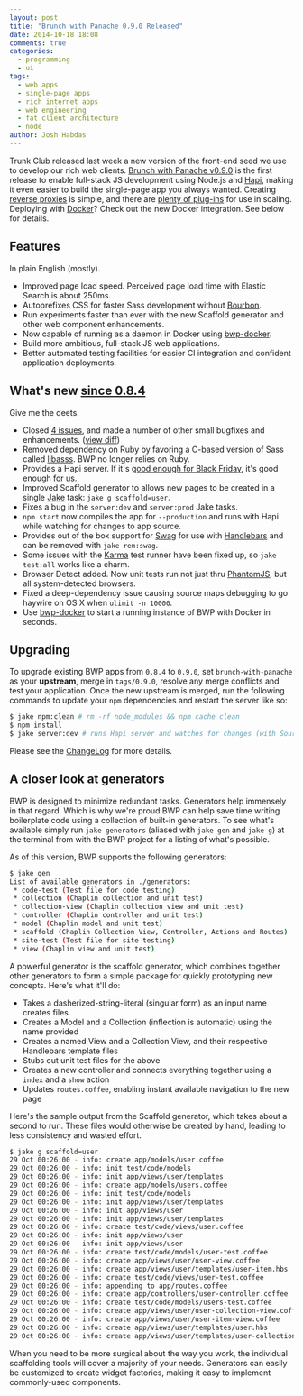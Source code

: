 ```yaml
---
layout: post
title: "Brunch with Panache 0.9.0 Released"
date: 2014-10-18 18:08
comments: true
categories: 
  - programming
  - ui
tags:
  - web apps
  - single-page apps
  - rich internet apps
  - web engineering
  - fat client architecture
  - node
author: Josh Habdas
---
```


Trunk Club released last week a new version of the front-end seed we use to develop our rich web clients. [Brunch with Panache v0.9.0](https://github.com/trunkclub/brunch-with-panache/tree/0.9.0) is the first release to enable full-stack JS development using Node.js and [Hapi](http://hapijs.com/), making it even easier to build the single-page app you always wanted. Creating [reverse proxies](https://github.com/jhabdas/hopstop/blob/ratchet/server/index.coffee#L9-L19) is simple, and there are [plenty of plug-ins](http://hapijs.com/plugins) for use in scaling. Deploying with [Docker](https://www.docker.com/)? Check out the new Docker integration. See below for details.

## Features
In plain English (mostly).

- Improved page load speed. Perceived page load time with Elastic Search is about 250ms.
- Autoprefixes CSS for faster Sass development without [Bourbon](http://bourbon.io/).
- Run experiments faster than ever with the new Scaffold generator and other web component enhancements.
- Now capable of running as a daemon in Docker using [bwp-docker](https://github.com/trunkclub/bwp-docker).
- Build more ambitious, full-stack JS web applications.
- Better automated testing facilities for easier CI integration and confident application deployments.

<!-- more -->

## What's new [since 0.8.4](http://techblog.trunkclub.com/brunch-with-panache-0-dot-8-4-released/)
Give me the deets.

- Closed [4 issues](https://github.com/trunkclub/brunch-with-panache/issues?state=closed), and made a number of other small bugfixes and enhancements. ([view diff](https://github.com/trunkclub/brunch-with-panache/compare/trunkclub:0.8.4...0.9.0))
- Removed dependency on Ruby by favoring a C-based version of Sass called [libasss](https://github.com/sass/libsass). BWP no longer relies on Ruby.
- Provides a Hapi server. If it's [good enough for Black Friday](http://thechangelog.com/116/), it's good enough for us.
- Improved Scaffold generator to allows new pages to be created in a single [Jake](http://jakejs.com/) task: `jake g scaffold=user`.
- Fixes a bug in the `server:dev` and `server:prod` Jake tasks.
- `npm start` now compiles the app for `--production` and runs with Hapi while watching for changes to app source.
- Provides out of the box support for [Swag](https://github.com/elving/swag) for use with [Handlebars](handlebarsjs.com) and can be removed with `jake rem:swag`.
- Some issues with the [Karma](http://karma-runner.github.io/0.12/index.html) test runner have been fixed up, so `jake test:all` works like a charm.
- Browser Detect added. Now unit tests run not just thru [PhantomJS](http://phantomjs.org/), but all system-detected browsers.
- Fixed a deep-dependency issue causing source maps debugging to go haywire on OS X when `ulimit -n 10000`.
- Use [bwp-docker](https://github.com/trunkclub/bwp-docker) to start a running instance of BWP with Docker in seconds.

## Upgrading

To upgrade existing BWP apps from `0.8.4` to `0.9.0`, set `brunch-with-panache` as your __upstream__, merge in `tags/0.9.0`, resolve any merge conflicts and test your application. Once the new upstream is merged, run the following commands to update your `npm` dependencies and restart the server like so:

```sh
$ jake npm:clean # rm -rf node_modules && npm cache clean
$ npm install
$ jake server:dev # runs Hapi server and watches for changes (with Source Maps)
```

Please see the [ChangeLog](https://github.com/trunkclub/brunch-with-panache/blob/master/CHANGELOG.md) for more details.

## A closer look at generators
BWP is designed to minimize redundant tasks. Generators help immensely in that regard. Which is why we're proud BWP can help save time writing boilerplate code using a collection of built-in generators. To see what's available simply run `jake generators` (aliased with `jake gen` and `jake g`) at the terminal from with the BWP project for a listing of what's possible.

As of this version, BWP supports the following generators:

```sh
$ jake gen
List of available generators in ./generators:
 * code-test (Test file for code testing)
 * collection (Chaplin collection and unit test)
 * collection-view (Chaplin collection view and unit test)
 * controller (Chaplin controller and unit test)
 * model (Chaplin model and unit test)
 * scaffold (Chaplin Collection View, Controller, Actions and Routes)
 * site-test (Test file for site testing)
 * view (Chaplin view and unit test)
```

A powerful generator is the scaffold generator, which combines together other generators to form a simple package for quickly prototyping new concepts. Here's what it'll do:

- Takes a dasherized-string-literal (singular form) as an input name creates files
- Creates a Model and a Collection (inflection is automatic) using the name provided
- Creates a named View and a Collection View, and their respective Handlebars template files
- Stubs out unit test files for the above
- Creates a new controller and connects everything together using a `index` and a `show` action
- Updates `routes.coffee`, enabling instant available navigation to the new page

Here's the sample output from the Scaffold generator, which takes about a second to run. These files would otherwise be created by hand, leading to less consistency and wasted effort.

```sh
$ jake g scaffold=user
29 Oct 00:26:00 - info: create app/models/user.coffee
29 Oct 00:26:00 - info: init test/code/models
29 Oct 00:26:00 - info: init app/views/user/templates
29 Oct 00:26:00 - info: create app/models/users.coffee
29 Oct 00:26:00 - info: init test/code/models
29 Oct 00:26:00 - info: init app/views/user/templates
29 Oct 00:26:00 - info: init app/views/user
29 Oct 00:26:00 - info: init app/views/user/templates
29 Oct 00:26:00 - info: create test/code/views/user.coffee
29 Oct 00:26:00 - info: init app/views/user
29 Oct 00:26:00 - info: init app/views/user
29 Oct 00:26:00 - info: create test/code/models/user-test.coffee
29 Oct 00:26:00 - info: create app/views/user/user-view.coffee
29 Oct 00:26:00 - info: create app/views/user/templates/user-item.hbs
29 Oct 00:26:00 - info: create test/code/views/user-test.coffee
29 Oct 00:26:00 - info: appending to app/routes.coffee
29 Oct 00:26:00 - info: create app/controllers/user-controller.coffee
29 Oct 00:26:00 - info: create test/code/models/users-test.coffee
29 Oct 00:26:00 - info: create app/views/user/user-collection-view.coffee
29 Oct 00:26:00 - info: create app/views/user/user-item-view.coffee
29 Oct 00:26:00 - info: create app/views/user/templates/user.hbs
29 Oct 00:26:00 - info: create app/views/user/templates/user-collection.hbs
```

When you need to be more surgical about the way you work, the individual scaffolding tools will cover a majority of your needs. Generators can easily be customized to create widget factories, making it easy to implement commonly-used components.